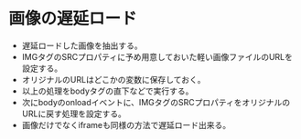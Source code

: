 ﻿# 画像の遅延ロード

- 遅延ロードした画像を抽出する。
- IMGタグのSRCプロパティに予め用意しておいた軽い画像ファイルのURLを設定する。
- オリジナルのURLはどこかの変数に保存しておく。
- 以上の処理をbodyタグの直下などで実行する。
- 次にbodyのonloadイベントに、IMGタグのSRCプロパティをオリジナルのURLに戻す処理を設定する。
- 画像だけでなくiframeも同様の方法で遅延ロード出来る。
